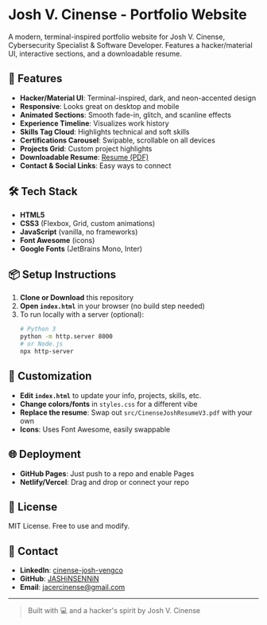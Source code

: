 # Josh V. Cinense - Portfolio Website

A modern, terminal-inspired portfolio website for Josh V. Cinense, Cybersecurity Specialist & Software Developer. Features a hacker/material UI, interactive sections, and a downloadable resume.

## 🚀 Features

- **Hacker/Material UI**: Terminal-inspired, dark, and neon-accented design
- **Responsive**: Looks great on desktop and mobile
- **Animated Sections**: Smooth fade-in, glitch, and scanline effects
- **Experience Timeline**: Visualizes work history
- **Skills Tag Cloud**: Highlights technical and soft skills
- **Certifications Carousel**: Swipable, scrollable on all devices
- **Projects Grid**: Custom project highlights
- **Downloadable Resume**: [Resume (PDF)](src/CinenseJoshResumeV3.pdf)
- **Contact & Social Links**: Easy ways to connect

## 🛠️ Tech Stack

- **HTML5**
- **CSS3** (Flexbox, Grid, custom animations)
- **JavaScript** (vanilla, no frameworks)
- **Font Awesome** (icons)
- **Google Fonts** (JetBrains Mono, Inter)

## 📦 Setup Instructions

1. **Clone or Download** this repository
2. **Open `index.html`** in your browser (no build step needed)
3. To run locally with a server (optional):
   ```bash
   # Python 3
   python -m http.server 8000
   # or Node.js
   npx http-server
   ```

## 🎨 Customization

- **Edit `index.html`** to update your info, projects, skills, etc.
- **Change colors/fonts** in `styles.css` for a different vibe
- **Replace the resume**: Swap out `src/CinenseJoshResumeV3.pdf` with your own
- **Icons**: Uses Font Awesome, easily swappable

## 🌐 Deployment

- **GitHub Pages**: Just push to a repo and enable Pages
- **Netlify/Vercel**: Drag and drop or connect your repo

## 📄 License

MIT License. Free to use and modify.

## 🙋 Contact

- **LinkedIn**: [cinense-josh-vengco](https://www.linkedin.com/in/cinense-josh-vengco/)
- **GitHub**: [JASHiNSENNiN](https://github.com/JASHiNSENNiN)
- **Email**: jacercinense@gmail.com

---

> Built with 💻 and a hacker's spirit by Josh V. Cinense 